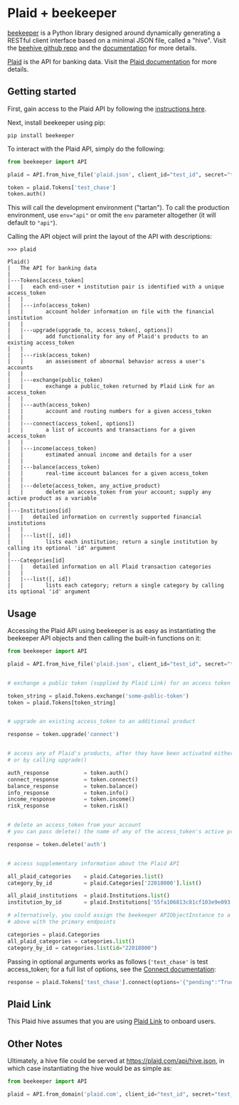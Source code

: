 # Plaid + beekeeper

[beekeeper](https://github.com/haikuginger/beekeeper) is a Python library designed around dynamically generating a RESTful client interface based on a minimal JSON file, called a "hive".  Visit the [beehive github repo](https://github.com/haikuginger/beekeeper) and the [documentation](https://beekeeper.readthedocs.org/en/latest/) for more details.

[Plaid](https://plaid.com/) is the API for banking data.  Visit the [Plaid documentation](https://www.plaid.com/docs/) for more details.

## Getting started

First, gain access to the Plaid API by following the [instructions here](https://www.plaid.com/docs/#gaining-access).

Next, install beekeeper using pip:

```
pip install beekeeper
```

To interact with the Plaid API, simply do the following:

```python
from beekeeper import API

plaid = API.from_hive_file('plaid.json', client_id="test_id", secret="test_secret", env="tartan")

token = plaid.Tokens['test_chase']
token.auth()

```

This will call the development environment ("tartan").  To call the production environment, use `env="api"` or omit the `env` parameter altogether (it will default to `"api"`).

Calling the API object will print the layout of the API with descriptions:

```
>>> plaid

Plaid()
|   The API for banking data
|
|---Tokens[access_token]
|   |   each end-user + institution pair is identified with a unique access_token
|   |
|   |---info(access_token)
|   |       account holder information on file with the financial institution
|   |
|   |---upgrade(upgrade_to, access_token[, options])
|   |       add functionality for any of Plaid's products to an existing access_token
|   |
|   |---risk(access_token)
|   |       an assessment of abnormal behavior across a user's accounts
|   |
|   |---exchange(public_token)
|   |       exchange a public_token returned by Plaid Link for an access_token
|   |
|   |---auth(access_token)
|   |       account and routing numbers for a given access_token
|   |
|   |---connect(access_token[, options])
|   |       a list of accounts and transactions for a given access_token
|   |
|   |---income(access_token)
|   |       estimated annual income and details for a user
|   |
|   |---balance(access_token)
|   |       real-time account balances for a given access_token
|   |
|   |---delete(access_token, any_active_product)
|   |       delete an access_token from your account; supply any active product as a variable
|
|---Institutions[id]
|   |   detailed information on currently supported financial institutions
|   |
|   |---list([, id])
|   |       lists each institution; return a single institution by calling its optional 'id' argument
|
|---Categories[id]
|   |   detailed information on all Plaid transaction categories
|   |
|   |---list([, id])
|   |       lists each category; return a single category by calling its optional 'id' argument

```

## Usage

Accessing the Plaid API using beekeeper is as easy as instantiating the beekeeper API objects and then calling the built-in functions on it:

```python
from beekeeper import API

plaid = API.from_hive_file('plaid.json', client_id="test_id", secret="test_secret", env="tartan")


# exchange a public token (supplied by Plaid Link) for an access token

token_string = plaid.Tokens.exchange('some-public-token')
token = plaid.Tokens[token_string]


# upgrade an existing access_token to an additional product

response = token.upgrade('connect')


# access any of Plaid's products, after they have been activated either during the Link process
# or by calling upgrade()

auth_response 			= token.auth()
connect_response 		= token.connect()
balance_response 		= token.balance()
info_response 			= token.info()
income_response 		= token.income()
risk_response 			= token.risk()


# delete an access_token from your account
# you can pass delete() the name of any of the access_token's active products

response = token.delete('auth')


# access supplementary information about the Plaid API

all_plaid_categories	= plaid.Categories.list()
category_by_id			= plaid.Categories['22018000'].list()

all_plaid_institutions	= plaid.Institutions.list()
institution_by_id		= plaid.Institutions['55fa106813c81cf103e9e093'].list()

# alternatively, you could assign the beekeeper APIObjectInstance to a variable, like we've done 
# above with the primary endpoints

categories = plaid.Categories
all_plaid_categories = categories.list()
category_by_id = categories.list(id="22018000")


```

Passing in optional arguments works as follows (`'test_chase'` is test access_token; for a full list of options, see the [Connect documentation](https://plaid.com/docs/#retrieve-transactions):

```python
response = plaid.Tokens['test_chase'].connect(options='{"pending":"True"}')
```

## Plaid Link

This Plaid hive assumes that you are using [Plaid Link](https://plaid.com/docs/link/) to onboard users.


## Other Notes

Ultimately, a hive file could be served at https://plaid.com/api/hive.json, in which case instantiating the hive would be as simple as:

```python
from beekeeper import API

plaid = API.from_domain('plaid.com', client_id="test_id", secret="test_secret")
```
